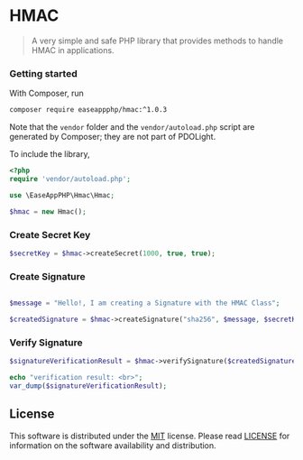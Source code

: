 # HMAC
> A very simple and safe PHP library that provides methods to handle HMAC in applications.


### Getting started
With Composer, run

```sh
composer require easeappphp/hmac:^1.0.3
```

Note that the `vendor` folder and the `vendor/autoload.php` script are generated by Composer; they are not part of PDOLight.

To include the library,

```php
<?php
require 'vendor/autoload.php';

use \EaseAppPHP\Hmac\Hmac;

$hmac = new Hmac();

```

### Create Secret Key

```php
$secretKey = $hmac->createSecret(1000, true, true);
```

### Create Signature

```php

$message = "Hello!, I am creating a Signature with the HMAC Class";

$createdSignature = $hmac->createSignature("sha256", $message, $secretKey, true, true);
```

### Verify Signature

```php
$signatureVerificationResult = $hmac->verifySignature($createdSignature, $userSuppliedSignature);

echo "verification result: <br>";
var_dump($signatureVerificationResult);
```

## License
This software is distributed under the [MIT](https://opensource.org/licenses/MIT) license. Please read [LICENSE](https://github.com/easeappphp/PDOLight/blob/main/LICENSE) for information on the software availability and distribution.
